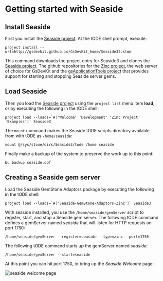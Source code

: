 # Getting started with Seaside

## Install Seaside

First you install the [Seaside project](https://github.com/SeasideSt/Seaside). At the tODE shell prompt, execute:

```
project install --url=http://gsdevkit.github.io/GsDevKit_home/Seaside32.ston
```

This command downloads the project entry for Seaside3 and clones the [Seaside project](https://github.com/GsDevKit/Seaside31). The github repositories for the [Zinc project](https://github.com/GsDevKit/zinc), the web server of choice for GsDevKit and the [gsApplicationTools project](https://github.com/GsDevKit/gsApplicationTools) that provides support for starting and stopping Seaside server gems.

## Load Seaside
Then you load the [Seaside project](https://github.com/SeasideSt/Seaside) using the `project list` menu item **load**, or by executing the following in the tODE shell:

```
project load --loads=`#('Welcome' 'Development' 'Zinc Project' 'Examples')` Seaside3
```

The `mount` command makes the Seaside tODE scripts directory available from with tODE as `/home/seaside`:

```
mount @/sys/stone/dirs/Seaside3/tode /home seaside
```

Finally make a backup of the system to preserve the work up to this point:

```
bu backup seaside.dbf
```

## Creating a Seaside gem server

Load the Seaside GemStone Adaptors package by executing the following in the tODE shell:

```
project load --loads=`#('Seaside-GemStone-Adaptors-Zinc')` Seaside3
```

With seaside installed, you use the `/home/seaside/gemServer` script to register, start, and stop a Seaside gem server.
The following tODE command defines a gemServer named *seaside* that will listen for HTTP requests on port 1750:

```
/home/seaside/gemServer --register=seaside --type=zinc --port=1750
```

The following tODE command starts up the gemServer named *seaside*:

```
/home/seaside/gemServer --start=seaside
```

At this point you can hit port 1750, to bring up the *Seaside Welcome* page:

![seaside welcome page][1]

[1]: images/SeasideWelcome.png

